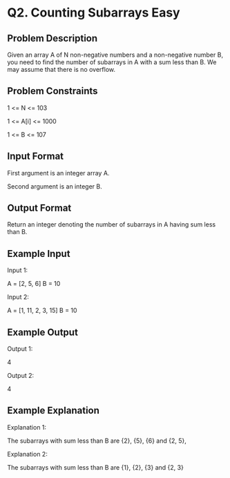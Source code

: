 # Q2. Counting Subarrays Easy
## Problem Description
Given an array A of N non-negative numbers and a non-negative number B,
you need to find the number of subarrays in A with a sum less than B.
We may assume that there is no overflow.



## Problem Constraints
1 <= N <= 103

1 <= A[i] <= 1000

1 <= B <= 107



## Input Format
First argument is an integer array A.

Second argument is an integer B.



## Output Format
Return an integer denoting the number of subarrays in A having sum less than B.



## Example Input
Input 1:

 A = [2, 5, 6]
 B = 10

Input 2:

 A = [1, 11, 2, 3, 15]
 B = 10


## Example Output
Output 1:

 4

Output 2:

 4


## Example Explanation
Explanation 1:

 The subarrays with sum less than B are {2}, {5}, {6} and {2, 5},

Explanation 2:

 The subarrays with sum less than B are {1}, {2}, {3} and {2, 3}
